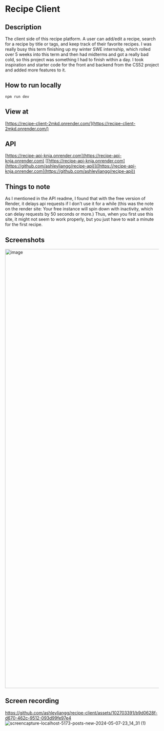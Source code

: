 # Recipe Client

## Description
The client side of this recipe platform. A user can add/edit a recipe, search for a recipe by title or tags, and keep track of their favorite recipes. I was really busy this term finishing up my winter SWE internship, which rolled over 5 weeks into this term and then had midterms and got a really bad cold, so this project was something I had to finish within a day. I took inspiration and starter code for the front and backend from the CS52 project and added more features to it. 

## How to run locally
`npm run dev`

## View at
[https://recipe-client-2mkd.onrender.com/](https://recipe-client-2mkd.onrender.com/)

## API
[https://recipe-api-knja.onrender.com](https://recipe-api-knja.onrender.com)
[[https://recipe-api-knja.onrender.com](https://github.com/ashleyliangg/recipe-api)]([https://recipe-api-knja.onrender.com](https://github.com/ashleyliangg/recipe-api))

## Things to note
As I mentioned in the API readme, I found that with the free version of Render, it delays api requests if I don't use it for a while (this was the note on the render site: Your free instance will spin down with inactivity, which can delay requests by 50 seconds or more.) Thus, when you first use this site, it might not seem to work properly, but you just have to wait a minute for the first recipe.

## Screenshots
<img width="1436" alt="image" src="https://github.com/ashleyliangg/recipe-client/assets/102703391/e4608899-758f-47a6-9908-cc4ccfd141a4">

## Screen recording
https://github.com/ashleyliangg/recipe-client/assets/102703391/b9d0628f-d670-462c-9512-093d99fe97e4
![screencapture-localhost-5173-posts-new-2024-05-07-23_14_31 (1)](https://github.com/ashleyliangg/recipe-client/assets/102703391/07258f30-7584-47d5-92e5-b1c53f08ab10)




